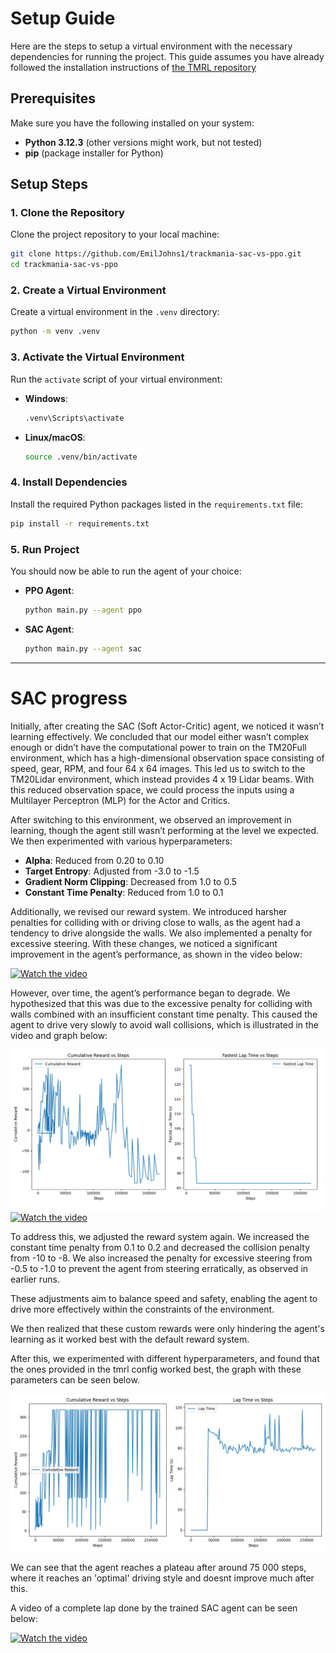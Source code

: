 # Setup Guide

Here are the steps to setup a virtual environment with the necessary dependencies for running the project.
This guide assumes you have already followed the installation instructions of [the TMRL repository](https://github.com/trackmania-rl/tmrl)

## Prerequisites

Make sure you have the following installed on your system:
- **Python 3.12.3** (other versions might work, but not tested)
- **pip** (package installer for Python)

## Setup Steps

### 1. Clone the Repository
Clone the project repository to your local machine:
```bash
git clone https://github.com/EmilJohns1/trackmania-sac-vs-ppo.git
cd trackmania-sac-vs-ppo
```

### 2. Create a Virtual Environment
Create a virtual environment in the `.venv` directory:
```bash
python -m venv .venv
```

### 3. Activate the Virtual Environment
Run the `activate` script of your virtual environment:
- **Windows**:
  ```bash
  .venv\Scripts\activate
  ```
- **Linux/macOS**:
  ```bash
  source .venv/bin/activate
  ```

### 4. Install Dependencies
Install the required Python packages listed in the `requirements.txt` file:
```bash
pip install -r requirements.txt
```

### 5. Run Project
You should now be able to run the agent of your choice:
- **PPO Agent**:
  ```bash
  python main.py --agent ppo
  ```
- **SAC Agent**:
  ```bash
  python main.py --agent sac
  ```

---

# SAC progress

Initially, after creating the SAC (Soft Actor-Critic) agent, we noticed it wasn’t learning effectively. We concluded that our model either wasn’t complex enough or didn’t have the computational power to train on the TM20Full environment, which has a high-dimensional observation space consisting of speed, gear, RPM, and four 64 x 64 images. This led us to switch to the TM20Lidar environment, which instead provides 4 x 19 Lidar beams. With this reduced observation space, we could process the inputs using a Multilayer Perceptron (MLP) for the Actor and Critics.

After switching to this environment, we observed an improvement in learning, though the agent still wasn’t performing at the level we expected. We then experimented with various hyperparameters:
- **Alpha**: Reduced from 0.20 to 0.10
- **Target Entropy**: Adjusted from -3.0 to -1.5
- **Gradient Norm Clipping**: Decreased from 1.0 to 0.5
- **Constant Time Penalty**: Reduced from 1.0 to 0.1

Additionally, we revised our reward system. We introduced harsher penalties for colliding with or driving close to walls, as the agent had a tendency to drive alongside the walls. We also implemented a penalty for excessive steering. With these changes, we noticed a significant improvement in the agent’s performance, as shown in the video below:

[![Watch the video](https://img.youtube.com/vi/H-gu15B3E9Y/0.jpg)](https://www.youtube.com/watch?v=H-gu15B3E9Y)

However, over time, the agent’s performance began to degrade. We hypothesized that this was due to the excessive penalty for colliding with walls combined with an insufficient constant time penalty. This caused the agent to drive very slowly to avoid wall collisions, which is illustrated in the video and graph below:

![Policy drift](readme/graphs/policy_drift.png)
[![Watch the video](https://img.youtube.com/vi/WVIzBIZRctk/0.jpg)](https://www.youtube.com/watch?v=WVIzBIZRctk)

To address this, we adjusted the reward system again. We increased the constant time penalty from 0.1 to 0.2 and decreased the collision penalty from -10 to -8. We also increased the penalty for excessive steering from -0.5 to -1.0 to prevent the agent from steering erratically, as observed in earlier runs.

These adjustments aim to balance speed and safety, enabling the agent to drive more effectively within the constraints of the environment.

We then realized that these custom rewards were only hindering the agent's learning as it worked best with the default reward system.

After this, we experimented with different hyperparameters, and found that the ones provided in the tmrl config worked best, the graph with these parameters can be seen below.

![Performance graph](readme/graphs/performance.png)

We can see that the agent reaches a plateau after around 75 000 steps, where it reaches an 'optimal' driving style and doesnt improve much after this.

A video of a complete lap done by the trained SAC agent can be seen below:

[![Watch the video](https://img.youtube.com/vi/D21icJWTuX8/0.jpg)](https://www.youtube.com/watch?v=D21icJWTuX8)